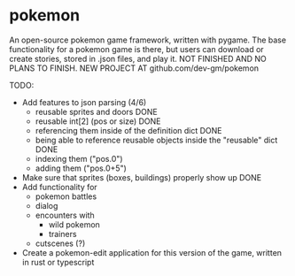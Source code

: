# pokemon
An open-source pokemon game framework, written with pygame. The base functionality for a pokemon game is there, but users can download or create stories, stored in .json files, and play it. NOT FINISHED AND NO PLANS TO FINISH. NEW PROJECT AT github.com/dev-gm/pokemon

TODO:
- Add features to json parsing (4/6)
  - reusable sprites and doors DONE
  - reusable int[2] (pos or size) DONE
  - referencing them inside of the definition dict DONE
  - being able to reference reusable objects inside the "reusable" dict DONE
  - indexing them ("pos.0")
  - adding them ("pos.0+5")
- Make sure that sprites (boxes, buildings) properly show up DONE
- Add functionality for
  - pokemon battles
  - dialog
  - encounters with
    - wild pokemon
    - trainers
  - cutscenes (?)
- Create a pokemon-edit application for this version of the game, written in rust or typescript
